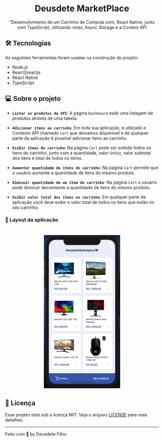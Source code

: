 <h1 align="center">
  Deusdete MarketPlace
</h1>

<p align="center">“Desenvolvimento de um Carrinho de Compras com, React Native, junto com TypeScript, utilizando rotas, Async Storage e a Context API</blockquote>

## 🛠 Tecnologias

As seguintes ferramentas foram usadas na construção do projeto:

- Node.js
- React][reactjs
- React Native
- TypeScript

## 💻 Sobre o projeto

- **`Listar os produtos da API`**: A página `Dashboard` exibi uma listagem de produtos através de uma tabela.

- **`Adicionar itens ao carrinho`**: Em toda sua aplicação, é utilizado o Contexto API chamado `cart` que deixamos disponível e de qualquer parte da aplicação é possível adicionar itens ao carrinho.

- **`Exibir itens do carrinho`**: Na página `Cart` pode ser exibido todos os itens do carrinho, junto com a quantidade, valor único, valor subtotal dos itens e total de todos os items.

- **`Aumentar quantidade de itens do carrinho`**: Na página `Cart` permite que o usuário aumente a quantidade de itens do mesmo produto.

- **`Diminuir quantidade de um item do carrinho`**: Na página `Cart` o usuário pode diminuir decremente a quantidade de itens do mesmo produto.

- **`Exibir valor total dos itens no carrinho`**: Em qualquer parte da aplicação você deve exibir o valor total de todos os itens que estão no seu carrinho.

### 🎨 Layout da aplicação

<h1 align="center">
    <img hei src="https://github.com/deusdete-filho/deusdete-marketplace/blob/master/iphone.png" height="500px" />
</h1>

## :memo: Licença

Esse projeto está sob a licença MIT. Veja o arquivo [LICENSE](LICENSE) para mais detalhes.

---

Feito com 💜 by Deusdete Filho
